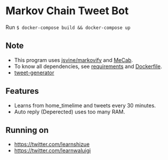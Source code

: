 # Markov Chain Tweet Bot

Run `$ docker-compose build && docker-compose up`

## Note
- This program uses [jsvine/markovify](https://github.com/jsvine/markovify) and [MeCab](https://taku910.github.io/mecab/).  
- To know all dependencies, see [requirements](requirements.txt) and [Dockerfile](Dockerfile).
- [tweet-generator](https://github.com/cordx56/tweet-generator)

## Features
- Learns from home_timelime and tweets every 30 minutes.
- Auto reply (Deperected) uses too many RAM.

## Running on
- https://twitter.com/learnshizue
- https://twitter.com/learnwaluigi
